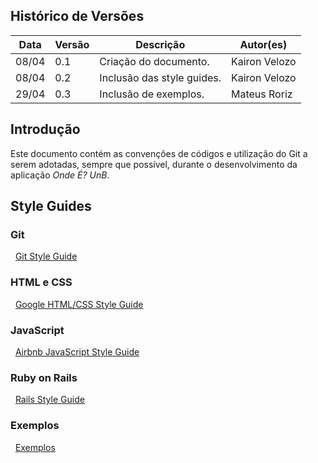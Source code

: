 ## Histórico de Versões

| Data  | Versão | Descrição                  | Autor(es)     |
|-------|--------|----------------------------|---------------|
| 08/04 | 0.1    | Criação do documento.      | Kairon Velozo |
| 08/04 | 0.2    | Inclusão das style guides. | Kairon Velozo |
| 29/04 | 0.3    | Inclusão de exemplos.      | Mateus Roriz  |
## Introdução

Este documento contém as convenções de códigos e utilização do Git a serem adotadas, sempre que possível, durante o desenvolvimento da aplicação _Onde É? UnB_.

## Style Guides

### Git

&nbsp;&nbsp;[Git Style Guide](https://github.com/agis-/git-style-guide)

###  HTML e CSS

&nbsp;&nbsp;[Google HTML/CSS Style Guide](https://google.github.io/styleguide/htmlcssguide.html)

### JavaScript

&nbsp;&nbsp;[Airbnb JavaScript Style Guide](https://github.com/airbnb/javascript)

### Ruby on Rails

&nbsp;&nbsp;[Rails Style Guide](https://github.com/bbatsov/rails-style-guide)

### Exemplos
&nbsp;&nbsp;[Exemplos](https://github.com/fga-gpp-mds/2017.1-OndeE-UnB/wiki/Exemplos-Folha-de-Estilo)